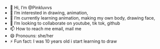 - 👋 Hi, I’m @Pinkluvvs
- 👀 I’m interested in drawing, animation, 
- 🌱 I’m currently learning animation, making my own body, drawing face,
- 💞️ I’m looking to collaborate on youtube, tik tok, github
- 📫 How to reach me email, mail me
- 😄 Pronouns: she/her
- ⚡ Fun fact: I was 10 years old i start learning to draw

<!---
Pinkluvvs/Pinkluvvs is a ✨ special ✨ repository because its `README.md` (this file) appears on your GitHub profile.
You can click the Preview link to take a look at your changes.
--->
